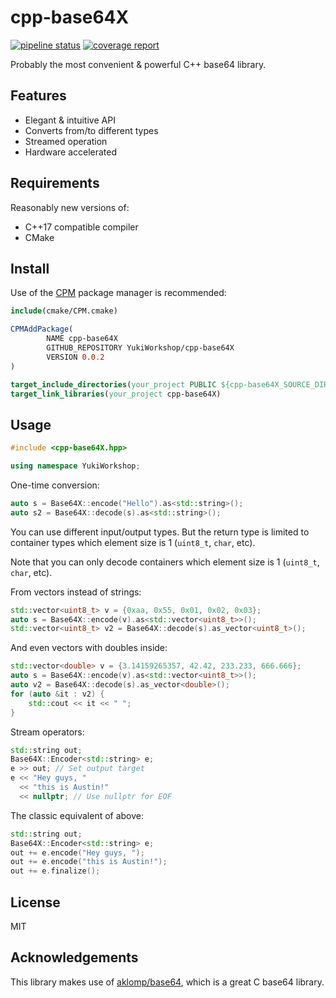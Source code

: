 # cpp-base64X
[![pipeline status](https://gitlab.com/ReimuNotMoe/cpp-base64X/badges/master/pipeline.svg)](https://gitlab.com/ReimuNotMoe/cpp-base64X/commits/master)
[![coverage report](https://gitlab.com/ReimuNotMoe/cpp-base64X/badges/master/coverage.svg)](https://gitlab.com/ReimuNotMoe/cpp-base64X/commits/master)

Probably the most convenient & powerful C++ base64 library.

## Features
- Elegant & intuitive API
- Converts from/to different types
- Streamed operation
- Hardware accelerated

## Requirements
Reasonably new versions of:
-  C++17 compatible compiler
-  CMake

## Install
Use of the [CPM](https://github.com/TheLartians/CPM.cmake) package manager is recommended:

```cmake
include(cmake/CPM.cmake)

CPMAddPackage(
        NAME cpp-base64X
        GITHUB_REPOSITORY YukiWorkshop/cpp-base64X
        VERSION 0.0.2
)

target_include_directories(your_project PUBLIC ${cpp-base64X_SOURCE_DIR})
target_link_libraries(your_project cpp-base64X)
```

## Usage
```cpp
#include <cpp-base64X.hpp>

using namespace YukiWorkshop;
```

One-time conversion:
```cpp
auto s = Base64X::encode("Hello").as<std::string>();
auto s2 = Base64X::decode(s).as<std::string>();
```

You can use different input/output types. But the return type is limited to container types which element size is 1 (`uint8_t`, `char`, etc).

Note that you can only decode containers which element size is 1 (`uint8_t`, `char`, etc).

From vectors instead of strings:
```cpp
std::vector<uint8_t> v = {0xaa, 0x55, 0x01, 0x02, 0x03};
auto s = Base64X::encode(v).as<std::vector<uint8_t>>();
std::vector<uint8_t> v2 = Base64X::decode(s).as_vector<uint8_t>();
```

And even vectors with doubles inside:
```cpp
std::vector<double> v = {3.14159265357, 42.42, 233.233, 666.666};
auto s = Base64X::encode(v).as<std::vector<uint8_t>>();
auto v2 = Base64X::decode(s).as_vector<double>();
for (auto &it : v2) {
    std::cout << it << " ";
}
```

Stream operators:
```cpp
std::string out;
Base64X::Encoder<std::string> e;
e >> out; // Set output target
e << "Hey guys, "
  << "this is Austin!"
  << nullptr; // Use nullptr for EOF
```

The classic equivalent of above: 
```cpp
std::string out;
Base64X::Encoder<std::string> e;
out += e.encode("Hey guys, ");
out += e.encode("this is Austin!");
out += e.finalize();
```

## License
MIT

## Acknowledgements
This library makes use of [aklomp/base64](https://github.com/aklomp/base64), which is a great C base64 library.